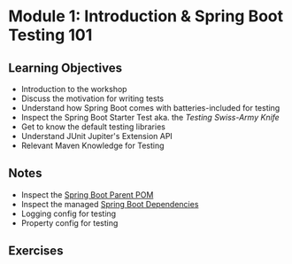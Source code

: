 # Module 1: Introduction & Spring Boot Testing 101

## Learning Objectives

- Introduction to the workshop
- Discuss the motivation for writing tests
- Understand how Spring Boot comes with batteries-included for testing
- Inspect the Spring Boot Starter Test aka. the _Testing Swiss-Army Knife_
- Get to know the default testing libraries
- Understand JUnit Jupiter's Extension API
- Relevant Maven Knowledge for Testing

## Notes

- Inspect the [Spring Boot Parent POM](https://github.com/spring-projects/spring-boot/blob/main/spring-boot-project/spring-boot-starters/spring-boot-starter-parent/build.gradle)
- Inspect the managed [Spring Boot Dependencies](https://github.com/spring-projects/spring-boot/blob/main/spring-boot-project/spring-boot-dependencies/build.gradle)
- Logging config for testing
- Property config for testing

## Exercises
